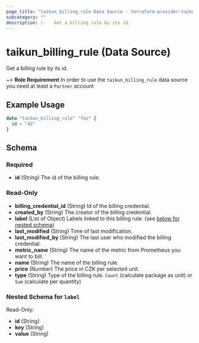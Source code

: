 ```yaml
---
page_title: "taikun_billing_rule Data Source - terraform-provider-taikun"
subcategory: ""
description: |-   Get a billing rule by its id.
---
```


# taikun_billing_rule (Data Source)

Get a billing rule by its id.

~> **Role Requirement** In order to use the `taikun_billing_rule` data source you need at least a `Partner` account

## Example Usage

```terraform
data "taikun_billing_rule" "foo" {
  id = "42"
}
```

<!-- schema generated by tfplugindocs -->
## Schema

### Required

- **id** (String) The id of the billing rule.

### Read-Only

- **billing_credential_id** (String) Id of the billing credential.
- **created_by** (String) The creator of the billing credential.
- **label** (List of Object) Labels linked to this billing rule. (see [below for nested schema](#nestedatt--label))
- **last_modified** (String) Time of last modification.
- **last_modified_by** (String) The last user who modified the billing credential.
- **metric_name** (String) The name of the metric from Prometheus you want to bill.
- **name** (String) The name of the billing rule.
- **price** (Number) The price in CZK per selected unit.
- **type** (String) Type of the billing rule. `Count` (calculate package as unit) or `Sum` (calculate per quantity)

<a id="nestedatt--label"></a>
### Nested Schema for `label`

Read-Only:

- **id** (String)
- **key** (String)
- **value** (String)


